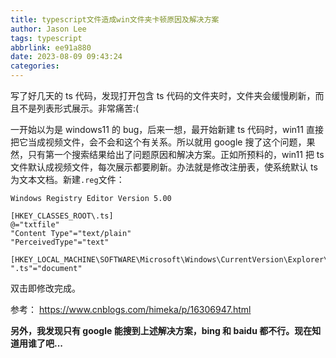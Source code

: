 ```yaml
---
title: typescript文件造成win文件夹卡顿原因及解决方案
author: Jason Lee
tags: typescript
abbrlink: ee91a880
date: 2023-08-09 09:43:24
categories:
---
```


写了好几天的 ts 代码，发现打开包含 ts 代码的文件夹时，文件夹会缓慢刷新，而且不是列表形式展示。非常痛苦:(

一开始以为是 windows11 的 bug，后来一想，最开始新建 ts 代码时，win11 直接把它当成视频文件，会不会和这个有关系。所以就用 google 搜了这个问题，果然，只有第一个搜索结果给出了问题原因和解决方案。正如所预料的，win11 把 ts 文件默认成视频文件，每次展示都要刷新。办法就是修改注册表，使系统默认 ts 为文本文档。新建`.reg`文件：

```
Windows Registry Editor Version 5.00

[HKEY_CLASSES_ROOT\.ts]
@="txtfile"
"Content Type"="text/plain"
"PerceivedType"="text"

[HKEY_LOCAL_MACHINE\SOFTWARE\Microsoft\Windows\CurrentVersion\Explorer\KindMap]
".ts"="document"
```

双击即修改完成。

参考：
https://www.cnblogs.com/himeka/p/16306947.html

**另外，我发现只有 google 能搜到上述解决方案，bing 和 baidu 都不行。现在知道用谁了吧...**
